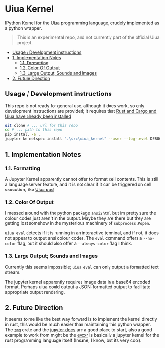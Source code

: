 # Uiua Kernel <!-- omit in toc -->

IPython Kernel for the [Uiua](https://www.uiua.org/) programming language,
crudely implemented as a python wrapper.

> This is an experimental repo, and not currently part of the official Uiua project.

- [Usage / Development instructions](#usage--development-instructions)
- [1. Implementation Notes](#1-implementation-notes)
  - [1.1. Formatting](#11-formatting)
  - [1.2. Color Of Output](#12-color-of-output)
  - [1.3. Large Output; Sounds and Images](#13-large-output-sounds-and-images)
- [2. Future Direction](#2-future-direction)


## Usage / Development instructions

This repo is not ready for general use, although it does work, so only
development instructions are provided; It requires that
[Rust and Cargo and Uiua have already been installed](https://www.uiua.org/install)

```bash
git clone # ... url for this repo
cd # ... path to this repo
pip install -e .
jupyter kernelspec install ".\src\uiua_kernel" --user --log-level DEBUG 
```

## 1. Implementation Notes

### 1.1. Formatting

A Jupyter Kernel apparently cannot offer to format cell contents. This is still
a language server feature, and it is not clear if it can be triggered on cell
execution, like [Uiua pad](https://www.uiua.org/pad)

### 1.2. Color Of Output

I messed around with the python package `ansi2html` but im pretty sure the colour codes just aren't in the output. Maybe they are there but they are getting lost somehow in the mysterious machinery of `subprocess.Popen`.

`uiua eval` detects if it is running in an interactive terminal, and if not, it
does not appear to output ansi colour codes. The `eval` command offers a
`--no-color` flag, but it should also offer a `--always-color` flag I think.

### 1.3. Large Output; Sounds and Images

Currently this seems impossible; `uiua eval` can only output a formatted text
stream.

The jupyter kernel apparently requires image data in a base64 encoded format.
Perhaps uiua could output a JSON-formatted output to facilitate appropriate
output rendering.

## 2. Future Direction

It seems to me like the best way forward is to implement the kernel directly in
rust, this would be much easier than maintaining this python wrapper. The
[`zmq`](https://crates.io/crates/zmq) crate and the
[jupyter docs](https://jupyter-protocol.readthedocs.io/en/latest/) are a good
place to start, also a good example to work from might be the
[evcxr](https://github.com/evcxr/evcxr) is basically a jupyter kernel for the
rust programming language itself (Insane, I know, but its very cool).
